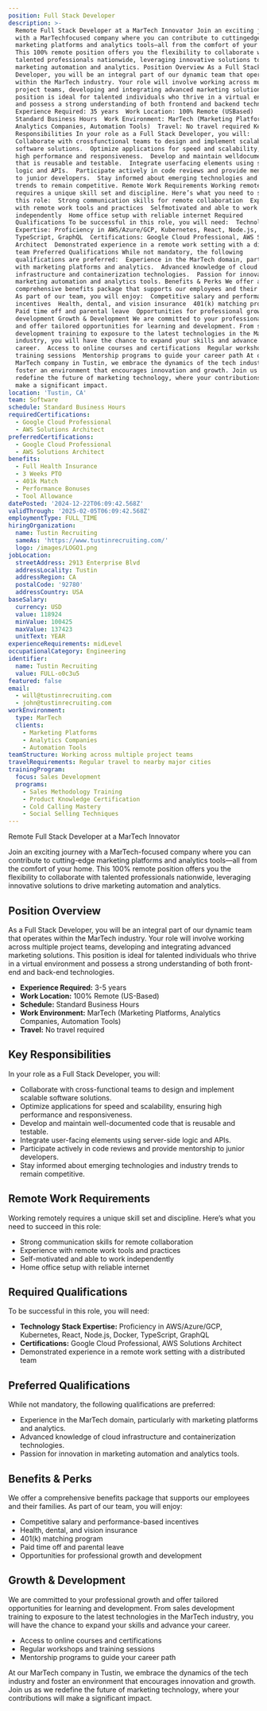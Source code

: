 ```yaml
---
position: Full Stack Developer
description: >-
  Remote Full Stack Developer at a MarTech Innovator Join an exciting journey
  with a MarTechfocused company where you can contribute to cuttingedge
  marketing platforms and analytics tools—all from the comfort of your home.
  This 100% remote position offers you the flexibility to collaborate with
  talented professionals nationwide, leveraging innovative solutions to drive
  marketing automation and analytics. Position Overview As a Full Stack
  Developer, you will be an integral part of our dynamic team that operates
  within the MarTech industry. Your role will involve working across multiple
  project teams, developing and integrating advanced marketing solutions. This
  position is ideal for talented individuals who thrive in a virtual environment
  and possess a strong understanding of both frontend and backend technologies. 
  Experience Required: 35 years  Work Location: 100% Remote (USBased)  Schedule:
  Standard Business Hours  Work Environment: MarTech (Marketing Platforms,
  Analytics Companies, Automation Tools)  Travel: No travel required Key
  Responsibilities In your role as a Full Stack Developer, you will: 
  Collaborate with crossfunctional teams to design and implement scalable
  software solutions.  Optimize applications for speed and scalability, ensuring
  high performance and responsiveness.  Develop and maintain welldocumented code
  that is reusable and testable.  Integrate userfacing elements using serverside
  logic and APIs.  Participate actively in code reviews and provide mentorship
  to junior developers.  Stay informed about emerging technologies and industry
  trends to remain competitive. Remote Work Requirements Working remotely
  requires a unique skill set and discipline. Here’s what you need to succeed in
  this role:  Strong communication skills for remote collaboration  Experience
  with remote work tools and practices  Selfmotivated and able to work
  independently  Home office setup with reliable internet Required
  Qualifications To be successful in this role, you will need:  Technology Stack
  Expertise: Proficiency in AWS/Azure/GCP, Kubernetes, React, Node.js, Docker,
  TypeScript, GraphQL  Certifications: Google Cloud Professional, AWS Solutions
  Architect  Demonstrated experience in a remote work setting with a distributed
  team Preferred Qualifications While not mandatory, the following
  qualifications are preferred:  Experience in the MarTech domain, particularly
  with marketing platforms and analytics.  Advanced knowledge of cloud
  infrastructure and containerization technologies.  Passion for innovation in
  marketing automation and analytics tools. Benefits & Perks We offer a
  comprehensive benefits package that supports our employees and their families.
  As part of our team, you will enjoy:  Competitive salary and performancebased
  incentives  Health, dental, and vision insurance  401(k) matching program 
  Paid time off and parental leave  Opportunities for professional growth and
  development Growth & Development We are committed to your professional growth
  and offer tailored opportunities for learning and development. From sales
  development training to exposure to the latest technologies in the MarTech
  industry, you will have the chance to expand your skills and advance your
  career.  Access to online courses and certifications  Regular workshops and
  training sessions  Mentorship programs to guide your career path At our
  MarTech company in Tustin, we embrace the dynamics of the tech industry and
  foster an environment that encourages innovation and growth. Join us as we
  redefine the future of marketing technology, where your contributions will
  make a significant impact.
location: 'Tustin, CA'
team: Software
schedule: Standard Business Hours
requiredCertifications:
  - Google Cloud Professional
  - AWS Solutions Architect
preferredCertifications:
  - Google Cloud Professional
  - AWS Solutions Architect
benefits:
  - Full Health Insurance
  - 3 Weeks PTO
  - 401k Match
  - Performance Bonuses
  - Tool Allowance
datePosted: '2024-12-22T06:09:42.568Z'
validThrough: '2025-02-05T06:09:42.568Z'
employmentType: FULL_TIME
hiringOrganization:
  name: Tustin Recruiting
  sameAs: 'https://www.tustinrecruiting.com/'
  logo: /images/LOGO1.png
jobLocation:
  streetAddress: 2913 Enterprise Blvd
  addressLocality: Tustin
  addressRegion: CA
  postalCode: '92780'
  addressCountry: USA
baseSalary:
  currency: USD
  value: 118924
  minValue: 100425
  maxValue: 137423
  unitText: YEAR
experienceRequirements: midLevel
occupationalCategory: Engineering
identifier:
  name: Tustin Recruiting
  value: FULL-o0c3u5
featured: false
email:
  - will@tustinrecruiting.com
  - john@tustinrecruiting.com
workEnvironment:
  type: MarTech
  clients:
    - Marketing Platforms
    - Analytics Companies
    - Automation Tools
teamStructure: Working across multiple project teams
travelRequirements: Regular travel to nearby major cities
trainingProgram:
  focus: Sales Development
  programs:
    - Sales Methodology Training
    - Product Knowledge Certification
    - Cold Calling Mastery
    - Social Selling Techniques
---
```




Remote Full Stack Developer at a MarTech Innovator

Join an exciting journey with a MarTech-focused company where you can contribute to cutting-edge marketing platforms and analytics tools—all from the comfort of your home. This 100% remote position offers you the flexibility to collaborate with talented professionals nationwide, leveraging innovative solutions to drive marketing automation and analytics.

## Position Overview

As a Full Stack Developer, you will be an integral part of our dynamic team that operates within the MarTech industry. Your role will involve working across multiple project teams, developing and integrating advanced marketing solutions. This position is ideal for talented individuals who thrive in a virtual environment and possess a strong understanding of both front-end and back-end technologies.

- **Experience Required:** 3-5 years
- **Work Location:** 100% Remote (US-Based)
- **Schedule:** Standard Business Hours
- **Work Environment:** MarTech (Marketing Platforms, Analytics Companies, Automation Tools)
- **Travel:** No travel required

## Key Responsibilities

In your role as a Full Stack Developer, you will:

- Collaborate with cross-functional teams to design and implement scalable software solutions.
- Optimize applications for speed and scalability, ensuring high performance and responsiveness.
- Develop and maintain well-documented code that is reusable and testable.
- Integrate user-facing elements using server-side logic and APIs.
- Participate actively in code reviews and provide mentorship to junior developers.
- Stay informed about emerging technologies and industry trends to remain competitive.

## Remote Work Requirements

Working remotely requires a unique skill set and discipline. Here’s what you need to succeed in this role:

- Strong communication skills for remote collaboration
- Experience with remote work tools and practices
- Self-motivated and able to work independently
- Home office setup with reliable internet

## Required Qualifications

To be successful in this role, you will need:

- **Technology Stack Expertise:** Proficiency in AWS/Azure/GCP, Kubernetes, React, Node.js, Docker, TypeScript, GraphQL
- **Certifications:** Google Cloud Professional, AWS Solutions Architect
- Demonstrated experience in a remote work setting with a distributed team

## Preferred Qualifications

While not mandatory, the following qualifications are preferred:

- Experience in the MarTech domain, particularly with marketing platforms and analytics.
- Advanced knowledge of cloud infrastructure and containerization technologies.
- Passion for innovation in marketing automation and analytics tools.

## Benefits & Perks

We offer a comprehensive benefits package that supports our employees and their families. As part of our team, you will enjoy:

- Competitive salary and performance-based incentives
- Health, dental, and vision insurance
- 401(k) matching program
- Paid time off and parental leave
- Opportunities for professional growth and development

## Growth & Development

We are committed to your professional growth and offer tailored opportunities for learning and development. From sales development training to exposure to the latest technologies in the MarTech industry, you will have the chance to expand your skills and advance your career.

- Access to online courses and certifications
- Regular workshops and training sessions
- Mentorship programs to guide your career path

At our MarTech company in Tustin, we embrace the dynamics of the tech industry and foster an environment that encourages innovation and growth. Join us as we redefine the future of marketing technology, where your contributions will make a significant impact.
